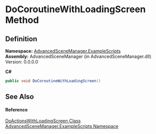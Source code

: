 # DoCoroutineWithLoadingScreen Method




## Definition
**Namespace:** <a href="N_AdvancedSceneManager_ExampleScripts.md">AdvancedSceneManager.ExampleScripts</a>  
**Assembly:** AdvancedSceneManager (in AdvancedSceneManager.dll) Version: 0.0.0.0

**C#**
``` C#
public void DoCoroutineWithLoadingScreen()
```



## See Also


#### Reference
<a href="T_AdvancedSceneManager_ExampleScripts_DoActionsWithLoadingScreen.md">DoActionsWithLoadingScreen Class</a>  
<a href="N_AdvancedSceneManager_ExampleScripts.md">AdvancedSceneManager.ExampleScripts Namespace</a>  
